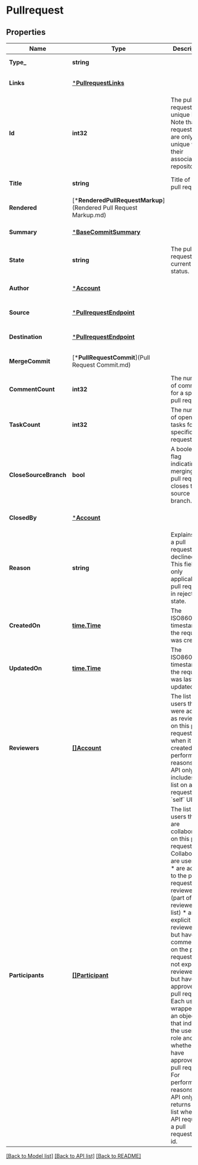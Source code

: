 # Pullrequest

## Properties
Name | Type | Description | Notes
------------ | ------------- | ------------- | -------------
**Type_** | **string** |  | [default to null]
**Links** | [***PullrequestLinks**](pullrequest_links.md) |  | [optional] [default to null]
**Id** | **int32** | The pull request&#x27;s unique ID. Note that pull request IDs are only unique within their associated repository. | [optional] [default to null]
**Title** | **string** | Title of the pull request. | [optional] [default to null]
**Rendered** | [***RenderedPullRequestMarkup**](Rendered Pull Request Markup.md) |  | [optional] [default to null]
**Summary** | [***BaseCommitSummary**](base_commit_summary.md) |  | [optional] [default to null]
**State** | **string** | The pull request&#x27;s current status. | [optional] [default to null]
**Author** | [***Account**](account.md) |  | [optional] [default to null]
**Source** | [***PullrequestEndpoint**](pullrequest_endpoint.md) |  | [optional] [default to null]
**Destination** | [***PullrequestEndpoint**](pullrequest_endpoint.md) |  | [optional] [default to null]
**MergeCommit** | [***PullRequestCommit**](Pull Request Commit.md) |  | [optional] [default to null]
**CommentCount** | **int32** | The number of comments for a specific pull request. | [optional] [default to null]
**TaskCount** | **int32** | The number of open tasks for a specific pull request. | [optional] [default to null]
**CloseSourceBranch** | **bool** | A boolean flag indicating if merging the pull request closes the source branch. | [optional] [default to null]
**ClosedBy** | [***Account**](account.md) |  | [optional] [default to null]
**Reason** | **string** | Explains why a pull request was declined. This field is only applicable to pull requests in rejected state. | [optional] [default to null]
**CreatedOn** | [**time.Time**](time.Time.md) | The ISO8601 timestamp the request was created. | [optional] [default to null]
**UpdatedOn** | [**time.Time**](time.Time.md) | The ISO8601 timestamp the request was last updated. | [optional] [default to null]
**Reviewers** | [**[]Account**](account.md) | The list of users that were added as reviewers on this pull request when it was created. For performance reasons, the API only includes this list on a pull request&#x27;s &#x60;self&#x60; URL. | [optional] [default to null]
**Participants** | [**[]Participant**](participant.md) |         The list of users that are collaborating on this pull request.         Collaborators are user that:          * are added to the pull request as a reviewer (part of the reviewers           list)         * are not explicit reviewers, but have commented on the pull request         * are not explicit reviewers, but have approved the pull request          Each user is wrapped in an object that indicates the user&#x27;s role and         whether they have approved the pull request. For performance reasons,         the API only returns this list when an API requests a pull request by         id.          | [optional] [default to null]

[[Back to Model list]](../README.md#documentation-for-models) [[Back to API list]](../README.md#documentation-for-api-endpoints) [[Back to README]](../README.md)

